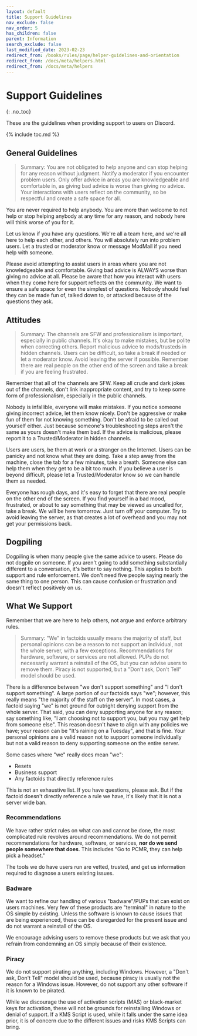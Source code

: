 ```yaml
---
layout: default
title: Support Guidelines
nav_exclude: false
nav_order: 5
has_children: false
parent: Information
search_exclude: false
last_modified_date: 2023-02-23
redirect_from: /books/rules/page/helper-guidelines-and-orientation
redirect_from: /docs/meta/helpers.html
redirect_from: /docs/meta/helpers
---
```


# Support Guidelines
{: .no_toc}

These are the guidelines when providing support to users on Discord.

{% include toc.md %}

## General Guidelines

> Summary: You are not obligated to help anyone and can stop helping for any reason without judgment. Notify a moderator if you encounter problem users. Only offer advice in areas you are knowledgeable and comfortable in, as giving bad advice is worse than giving no advice. Your interactions with users reflect on the community, so be respectful and create a safe space for all.

You are never required to help anybody. You are more than welcome to not help or stop helping anybody at any time for any reason, and 
nobody here will think worse of you for it.

Let us know if you have any questions. We're all a team here, and we're all here to help each other, and others. You will absolutely run 
into problem users. Let a trusted or moderator know or message ModMail if you need help with someone.

Please avoid attempting to assist users in areas where you are not knowledgeable and comfortable. Giving bad advice is ALWAYS worse than 
giving no advice at all. Please be aware that how you interact with users when they come here for support reflects on the community. 
We want to ensure a safe space for even the simplest of questions. Nobody should feel they can be made fun of, talked down to, or attacked 
because of the questions they ask. 

## Attitudes

> Summary: The channels are SFW and professionalism is important, especially in public channels. It's okay to make mistakes, but be polite when correcting others. Report malicious advice to mods/trusteds in hidden channels. Users can be difficult, so take a break if needed or let a moderator know. Avoid leaving the server if possible. Remember there are real people on the other end of the screen and take a break if you are feeling frustrated.

Remember that all of the channels are SFW. Keep all crude and dark jokes out of the channels, don't link inappropriate content, and try to keep 
some form of professionalism, especially in the public channels.

Nobody is infallible, everyone will make mistakes. If you notice someone giving incorrect advice, let them know nicely. Don't be aggressive or 
make fun of them for not knowing something. Don't be afraid to be called out yourself either. Just because someone's troubleshooting steps aren't 
the same as yours doesn't make them bad. If the advice is malicious, please report it to a Trusted/Moderator in hidden channels.

Users are users, be them at work or a stranger on the Internet. Users can be panicky and not know what they are doing. Take a step away from the 
machine, close the tab for a few minutes, take a breath. Someone else can help them when they get to be a bit too much. If you believe a user is 
beyond difficult, please let a Trusted/Moderator know so we can handle them as needed.

Everyone has rough days, and it's easy to forget that there are real people on the other end of the screen. If you find yourself in a bad mood, 
frustrated, or about to say something that may be viewed as uncalled for, take a break. We will be here tomorrow. Just turn off your computer. 
Try to avoid leaving the server, as that creates a lot of overhead and you may not get your permissions back.

## Dogpiling

Dogpiling is when many people give the same advice to users. Please do not dogpile on someone. If you aren't going to add something substantially
different to a conversation, it's better to say nothing. This applies to both support and rule enforcement. We don't need five people saying 
nearly the same thing to one person. This can cause confusion or frustration and doesn't reflect positively on us.

## What We Support

Remember that we are here to help others, not argue and enforce arbitrary rules.

> Summary: "We" in factoids usually means the majority of staff, but personal opinions can be a reason to not support an individual, not the whole server, with a few exceptions. Recommendations for hardware, software, or services are not allowed. PUPs do not necessarily warrant a reinstall of the OS, but you can advise users to remove them. Piracy is not supported, but a "Don't ask, Don't Tell" model should be used.

There is a difference between "we don't support something" and "I don't support something". A large portion of our factoids says
"we"; however, this really means "the majority of the staff on the server". In most cases, a factoid saying "we" is not ground for
outright denying support from the whole server. That said, you can deny supporting anyone for any reason; say something like,
"I am choosing not to support you, but you may get help from someone else". This reason doesn't have to align with any policies 
we have; your reason can be "It's raining on a Tuesday", and that is fine. Your personal opinions are a valid reason not to support 
someone individually but not a valid reason to deny supporting someone on the entire server.

Some cases where "we" really does mean "we":
- Resets
- Business support
- Any factoids that directly reference rules

This is not an exhaustive list. If you have questions, please ask. But if the factoid doesn't directly reference a rule we have, 
it's likely that it is not a server wide ban.

### Recommendations
We have rather strict rules on what can and cannot be done, the most complicated rule revolves around recommendations. We do not permit 
recommendations for hardware, software, or services, **nor do we send people somewhere that does**. This includes "Go to PCMR, they can 
help pick a headset."

The tools we do have users run are vetted, trusted, and get us information required to diagnose a users existing issues.

### Badware

We want to refine our handling of various "badware"/PUPs that can exist on users machines. Very few of these products are "terminal" in nature 
to the OS simple by existing. Unless the software is known to cause issues that are being experienced, these can be disregarded for the present 
issue 
and do not warrant a reinstall of the OS.

We encourage advising users to remove these products but we ask that you refrain from condemning an OS simply because of their existence. 

### Piracy

We do not support pirating anything, including Windows. However, a "Don't ask, Don't Tell" model should be used, because piracy is usually not
the reason for a Windows issue. However, do not support any other software if it is known to be pirated.

While we discourage the use of activation scripts (MAS) or black-market keys for activation, these will not be grounds for reinstalling Windows
or denial of support. If a KMS Script is used, while it falls under the same idea prior, it is of concern due to the different issues and risks
KMS Scripts can bring.
